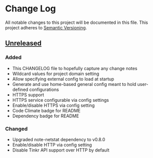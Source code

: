 # Change Log
All notable changes to this project will be documented in this file.
This project adheres to [Semantic Versioning](http://semver.org/).

## [Unreleased][unreleased]
### Added
- This CHANGELOG file to hopefully capture any change notes
- Wildcard values for project domain setting
- Allow specifying external config to load at startup
- Generate and use home-based general config meant to hold user-defined configurations
- HTTPS support
- HTTPS service configurable via config settings
- Enable/disable HTTPS via config setting
- Code Climate badge for README
- Dependency badge for README

### Changed
- Upgraded note-netstat dependency to v0.8.0
- Enable/disable HTTP via config setting
- Disable Tinkr API support over HTTP by default

[unreleased]: https://github.com/danielkrainas/tinkr/compare/v0.1.11...HEAD